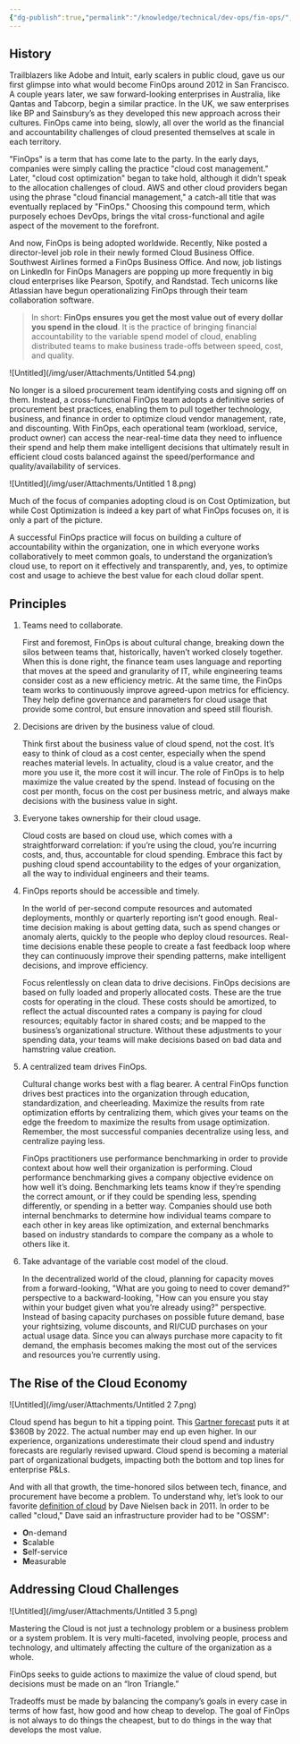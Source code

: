 ```yaml
---
{"dg-publish":true,"permalink":"/knowledge/technical/dev-ops/fin-ops/","noteIcon":""}
---
```


## History
Trailblazers like Adobe and Intuit, early scalers in public cloud, gave us our first glimpse into what would become FinOps around 2012 in San Francisco. A couple years later, we saw forward-looking enterprises in Australia, like Qantas and Tabcorp, begin a similar practice. In the UK, we saw enterprises like BP and Sainsbury’s as they developed this new approach across their cultures. FinOps came into being, slowly, all over the world as the financial and accountability challenges of cloud presented themselves at scale in each territory.

"FinOps" is a term that has come late to the party. In the early days, companies were simply calling the practice "cloud cost management." Later, "cloud cost optimization" began to take hold, although it didn’t speak to the allocation challenges of cloud. AWS and other cloud providers began using the phrase "cloud financial management," a catch-all title that was eventually replaced by "FinOps." Choosing this compound term, which purposely echoes DevOps, brings the vital cross-functional and agile aspect of the movement to the forefront.

And now, FinOps is being adopted worldwide. Recently, Nike posted a director-level job role in their newly formed Cloud Business Office. Southwest Airlines formed a FinOps Business Office. And now, job listings on LinkedIn for FinOps Managers are popping up more frequently in big cloud enterprises like Pearson, Spotify, and Randstad. Tech unicorns like Atlassian have begun operationalizing FinOps through their team collaboration software.

> In short: **FinOps ensures you get the most value out of every dollar you spend in the cloud**. It is the practice of bringing financial accountability to the variable spend model of cloud, enabling distributed teams to make business trade-offs between speed, cost, and quality.
> 

![Untitled](/img/user/Attachments/Untitled 54.png)

No longer is a siloed procurement team identifying costs and signing off on them. Instead, a cross-functional FinOps team adopts a definitive series of procurement best practices, enabling them to pull together technology, business, and finance in order to optimize cloud vendor management, rate, and discounting.
With FinOps, each operational team (workload, service, product owner) can access the near-real-time data they need to influence their spend and help them make intelligent decisions that ultimately result in efficient cloud costs balanced against the speed/performance and quality/availability of services.

![Untitled](/img/user/Attachments/Untitled 1 8.png)

Much of the focus of companies adopting cloud is on Cost Optimization, but while Cost Optimization is indeed a key part of what FinOps focuses on, it is only a part of the picture.

A successful FinOps practice will focus on building a culture of accountability within the organization, one in which everyone works collaboratively to meet common goals, to understand the organization’s cloud use, to report on it effectively and transparently, and, yes, to optimize cost and usage to achieve the best value for each cloud dollar spent.

## ****Principles****

1. Teams need to collaborate.
    
    First and foremost, FinOps is about cultural change, breaking down the silos between teams that, historically, haven’t worked closely together. When this is done right, the finance team uses language and reporting that moves at the speed and granularity of IT, while engineering teams consider cost as a new efficiency metric. At the same time, the FinOps team works to continuously improve agreed-upon metrics for efficiency. They help define governance and parameters for cloud usage that provide some control, but ensure innovation and speed still flourish.
    
2. Decisions are driven by the business value of cloud.
    
    Think first about the business value of cloud spend, not the cost. It’s easy to think of cloud as a cost center, especially when the spend reaches material levels. In actuality, cloud is a value creator, and the more you use it, the more cost it will incur. The role of FinOps is to help maximize the value created by the spend. Instead of focusing on the cost per month, focus on the cost per business metric, and always make decisions with the business value in sight.
    
3. Everyone takes ownership for their cloud usage.
    
    Cloud costs are based on cloud use, which comes with a straightforward correlation: if you’re using the cloud, you’re incurring costs, and, thus, accountable for cloud spending. Embrace this fact by pushing cloud spend accountability to the edges of your organization, all the way to individual engineers and their teams.
    
4. FinOps reports should be accessible and timely.
    
    In the world of per-second compute resources and automated deployments, monthly or quarterly reporting isn’t good enough. Real-time decision making is about getting data, such as spend changes or anomaly alerts, quickly to the people who deploy cloud resources. Real-time decisions enable these people to create a fast feedback loop where they can continuously improve their spending patterns, make intelligent decisions, and improve efficiency.
    
    Focus relentlessly on clean data to drive decisions. FinOps decisions are based on fully loaded and properly allocated costs. These are the true costs for operating in the cloud. These costs should be amortized, to reflect the actual discounted rates a company is paying for cloud resources; equitably factor in shared costs; and be mapped to the business’s organizational structure. Without these adjustments to your spending data, your teams will make decisions based on bad data and hamstring value creation.
    
5. A centralized team drives FinOps.
    
    Cultural change works best with a flag bearer. A central FinOps function drives best practices into the organization through education, standardization, and cheerleading. Maximize the results from rate optimization efforts by centralizing them, which gives your teams on the edge the freedom to maximize the results from usage optimization. Remember, the most successful companies decentralize using less, and centralize paying less.
    
    FinOps practitioners use performance benchmarking in order to provide context about how well their organization is performing. Cloud performance benchmarking gives a company objective evidence on how well it’s doing. Benchmarking lets teams know if they’re spending the correct amount, or if they could be spending less, spending differently, or spending in a better way. Companies should use both internal benchmarks to determine how individual teams compare to each other in key areas like optimization, and external benchmarks based on industry standards to compare the company as a whole to others like it.
    
6. Take advantage of the variable cost model of the cloud.
    
    In the decentralized world of the cloud, planning for capacity moves from a forward-looking, "What are you going to need to cover demand?" perspective to a backward-looking, "How can you ensure you stay within your budget given what you’re already using?" perspective. Instead of basing capacity purchases on possible future demand, base your rightsizing, volume discounts, and RI/CUD purchases on your actual usage data. Since you can always purchase more capacity to fit demand, the emphasis becomes making the most out of the services and resources you’re currently using.
    

## ****The Rise of the Cloud Economy****

![Untitled](/img/user/Attachments/Untitled 2 7.png)

Cloud spend has begun to hit a tipping point. This [Gartner forecast](https://www.gartner.com/en/newsroom/press-releases/2019-04-02-gartner-forecasts-worldwide-public-cloud-revenue-to-g) puts it at $360B by 2022. The actual number may end up even higher. In our experience, organizations underestimate their cloud spend and industry forecasts are regularly revised upward. Cloud spend is becoming a material part of organizational budgets, impacting both the bottom and top lines for enterprise P&Ls.

And with all that growth, the time-honored silos between tech, finance, and procurement have become a problem. To understand why, let’s look to our favorite [definition of cloud](https://www.youtube.com/watch?v=0fhRyl5BeNk) by Dave Nielsen back in 2011. In order to be called "cloud," Dave said an infrastructure provider had to be "OSSM":

- **O**n-demand
- **S**calable
- **S**elf-service
- **M**easurable

## ****Addressing Cloud Challenges****

![Untitled](/img/user/Attachments/Untitled 3 5.png)

Mastering the Cloud is not just a technology problem or a business problem or a system problem. It is very multi-faceted, involving people, process and technology, and ultimately affecting the culture of the organization as a whole.

FinOps seeks to guide actions to maximize the value of cloud spend, but decisions must be made on an “Iron Triangle.”

Tradeoffs must be made by balancing the company’s goals in every case in terms of how fast, how good and how cheap to develop. The goal of FinOps is not always to do things the cheapest, but to do things in the way that develops the most value.